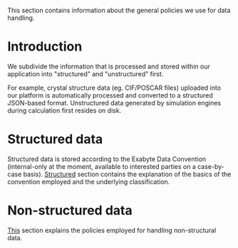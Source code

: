 This section contains information about the general policies we use for data handling.

# Introduction

We subdivide the information that is processed and stored within our application into "structured" and "unstructured" first. 

For example, crystal structure data (eg. CIF/POSCAR files) uploaded into our platform is automatically processed and converted to a structured JSON-based format. Unstructured data generated by simulation engines during calculation first resides on disk. 

# Structured data

Structured data is stored according to the Exabyte Data Convention (internal-only at the moment, available to interested parties on a case-by-case basis). [Structured](structured.md) section contains the explanation of the basics of the convention employed and the underlying classification.

# Non-structured data

[This](non-structured.md) section explains the policies employed for handling non-structural data.

